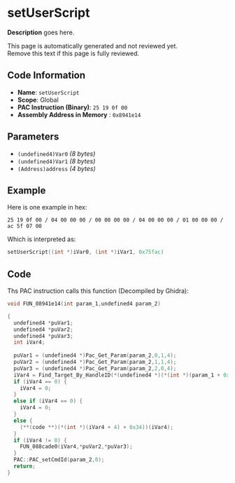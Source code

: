 # setUserScript

**Description** goes here.

This page is automatically generated and not reviewed yet.<br>Remove this text if this page is fully reviewed.

## Code Information

- **Name**: `setUserScript`
- **Scope**: Global
- **PAC Instruction (Binary)**: `25 19 0f 00`
- **Assembly Address in Memory** : `0x8941e14`

## Parameters

- `(undefined4)Var0` *(8 bytes)*
- `(undefined4)Var1` *(8 bytes)*
- `(Address)address` *(4 bytes)*

## Example

Here is one example in hex:

```25 19 0f 00 / 04 00 00 00 / 00 00 00 00 / 04 00 00 00 / 01 00 00 00 / ac 5f 07 00```

Which is interpreted as:

```c
setUserScript((int *)iVar0, (int *)iVar1, 0x75fac)
```

## Code

Ths PAC instruction calls this function (Decompiled by Ghidra):

```c
void FUN_08941e14(int param_1,undefined4 param_2)

{
  undefined4 *puVar1;
  undefined4 *puVar2;
  undefined4 *puVar3;
  int iVar4;
  
  puVar1 = (undefined4 *)Pac_Get_Param(param_2,0,1,4);
  puVar2 = (undefined4 *)Pac_Get_Param(param_2,1,1,4);
  puVar3 = (undefined4 *)Pac_Get_Param(param_2,2,0,4);
  iVar4 = Find_Target_By_HandleID(*(undefined4 *)(*(int *)(param_1 + 0x10) + 0xe8),*puVar1,1);
  if (iVar4 == 0) {
    iVar4 = 0;
  }
  else if (iVar4 == 0) {
    iVar4 = 0;
  }
  else {
    (**(code **)(*(int *)(iVar4 + 4) + 0x34))(iVar4);
  }
  if (iVar4 != 0) {
    FUN_088cade0(iVar4,*puVar2,*puVar3);
  }
  PAC::PAC_setCmdId(param_2,0);
  return;
}
```

